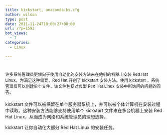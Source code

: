 ```yaml
---
title: kickstart, anaconda-ks.cfg
author: wiloon
type: post
date: 2011-11-24T10:00:27+00:00
url: /?p=1592
bot_views:
  - 7
categories:
  - Linux

---
```

# <span class="Apple-style-span" style="font-size: 13px; font-weight: normal;">许多系统管理员更倾向于使用自动化的安装方法来在他们的机器上安装 Red Hat Linux。为满足这种需要，Red Hat 开创了 kickstart 安装方法。使用 kickstart ，系统管理员可以创建单个文件，该文件包括对典型 Red Hat Linux 安装中所询问的问题的回答。

kickstart 文件可以被保留在单个服务器系统上，并可以被个体计算机在安装过程中读取。这种安装方法能够支持使用单个 kickstart 文件来在多台机器上安装 Red Hat Linux，从而成为网络和系统管理员的理想选择。

kickstart 让你自动化大部分 Red Hat Linux 的安装任务。